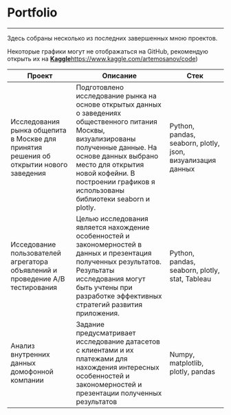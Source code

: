 # Portfolio
***
Здесь собраны несколько из последних завершенных мною проектов. 

Некоторые графики могут не отображаться на GitHub, рекомендую открыть их на [**Kaggle**](https://www.kaggle.com/artemosanov/code)https://www.kaggle.com/artemosanov/code)

| **Проект**                                                                             | **Описание**                                                                                                                                                                                                                                                         | **Стек**                                                   |
| -------------------------------------------------------------------------------------- | -------------------------------------------------------------------------------------------------------------------------------------------------------------------------------------------------------------------------------------------------------------------- | ---------------------------------------------------------- |
| Исследования рынка общепита в Москве для принятия решения об открытии нового заведения | Подготовлено исследование рынка на основе открытых данных о заведениях общественного питания Москвы, визуализированы полученные данные. На основе данных выбрано место для открытия новой кофейни. В построении графиков я использованы библиотеки seaborn и plotly. | Python, pandas, seaborn, plotly, json, визуализация данных |
| Исседование пользователей агрегатора объявлений и проведение A/B тестирования          | Целью исследования является нахождение особенностей и закономерностей в данных и презентация полученных результатов. Результаты исследования могут быть учтены при разработке эффективных стратегий развития приложения.                                             | Python, pandas, seaborn, plotly, stat, Tableau             |
| Анализ внутренних данных домофонной компании                                           | Задание предусматривает исследование датасетов с клиентами и их платежами для нахождения интересных особенностей и закономерностей и презентации полученных результатов                                                                                              | Numpy, matplotlib, plotly, pandas                          |
